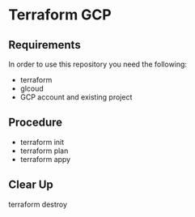# Terraform GCP

## Requirements

In order to use this repository you need the following:

- terraform
- glcoud
- GCP account and existing project

## Procedure

- terraform init
- terraform plan
- terraform appy

## Clear Up

terraform destroy
